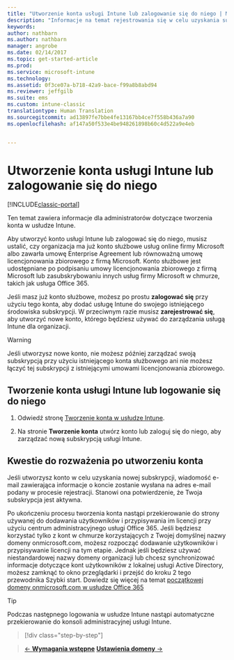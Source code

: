 ```yaml
---
title: "Utworzenie konta usługi Intune lub zalogowanie się do niego | Microsoft Docs"
description: "Informacje na temat rejestrowania się w celu uzyskania subskrypcji usługi Intune lub logowania się w celu rozpoczęcia pracy z istniejącą subskrypcją"
keywords: 
author: nathbarn
ms.author: nathbarn
manager: angrobe
ms.date: 02/14/2017
ms.topic: get-started-article
ms.prod: 
ms.service: microsoft-intune
ms.technology: 
ms.assetid: 0f3ce07a-b718-42a9-bace-f99a8b8abd94
ms.reviewer: jeffgilb
ms.suite: ems
ms.custom: intune-classic
translationtype: Human Translation
ms.sourcegitcommit: ad13897fe7bbe4fe13167bb4ce7f558b436a7a90
ms.openlocfilehash: af147a50f533e4be948261898b60c4d522a9e4eb


---
```



# <a name="sign-up-or-sign-in-to-intune"></a>Utworzenie konta usługi Intune lub zalogowanie się do niego

[!INCLUDE[classic-portal](../includes/classic-portal.md)]

Ten temat zawiera informacje dla administratorów dotyczące tworzenia konta w usłudze Intune.

Aby utworzyć konto usługi Intune lub zalogować się do niego, musisz ustalić, czy organizacja ma już konto służbowe usług online firmy Microsoft albo zawarła umowę Enterprise Agreement lub równoważną umowę licencjonowania zbiorowego z firmą Microsoft. Konto służbowe jest udostępniane po podpisaniu umowy licencjonowania zbiorowego z firmą Microsoft lub zasubskrybowaniu innych usług firmy Microsoft w chmurze, takich jak usługa Office 365.

Jeśli masz już konto służbowe, możesz po prostu **zalogować się** przy użyciu tego konta, aby dodać usługę Intune do swojego istniejącego środowiska subskrypcji. W przeciwnym razie musisz **zarejestrować się**, aby utworzyć nowe konto, którego będziesz używać do zarządzania usługą Intune dla organizacji.

>[!WARNING]
>Jeśli utworzysz nowe konto, nie możesz później zarządzać swoją subskrypcją przy użyciu istniejącego konta służbowego ani nie możesz łączyć tej subskrypcji z istniejącymi umowami licencjonowania zbiorowego.

## <a name="how-to-sign-up-or-sign-in-to-intune"></a>Tworzenie konta usługi Intune lub logowanie się do niego

1.  Odwiedź stronę [Tworzenie konta w usłudze Intune](https://portal.office.com/Signup/Signup.aspx?OfferId=40BE278A-DFD1-470a-9EF7-9F2596EA7FF9&dl=INTUNE_A&ali=1#0%20).

2.  Na stronie **Tworzenie konta** utwórz konto lub zaloguj się do niego, aby zarządzać nową subskrypcją usługi Intune.

## <a name="post-sign-up-considerations"></a>Kwestie do rozważenia po utworzeniu konta
Jeśli utworzysz konto w celu uzyskania nowej subskrypcji, wiadomość e-mail zawierająca informacje o koncie zostanie wysłana na adres e-mail podany w procesie rejestracji. Stanowi ona potwierdzenie, że Twoja subskrypcja jest aktywna.

Po ukończeniu procesu tworzenia konta nastąpi przekierowanie do strony używanej do dodawania użytkowników i przypisywania im licencji przy użyciu centrum administracyjnego usługi Office 365. Jeśli będziesz korzystać tylko z kont w chmurze korzystających z Twojej domyślnej nazwy domeny onmicrosoft.com, możesz rozpocząć dodawanie użytkowników i przypisywanie licencji na tym etapie. Jednak jeśli będziesz używać niestandardowej nazwy domeny organizacji lub chcesz synchronizować informacje dotyczące kont użytkowników z lokalnej usługi Active Directory, możesz zamknąć to okno przeglądarki i przejść do kroku 2 tego przewodnika Szybki start. Dowiedz się więcej na temat [początkowej domeny onmicrosoft.com w usłudze Office 365](https://support.office.com/en-us/article/About-your-initial-onmicrosoft-com-domain-in-Office-365-B9FC3018-8844-43F3-8DB1-1B3A8E9CFD5A?ui=en-US&rs=en-US&ad=US)

>[!TIP]
> Podczas następnego logowania w usłudze Intune nastąpi automatyczne przekierowanie do konsoli administracyjnej usługi Intune.


>[!div class="step-by-step"]

>[&larr; **Wymagania wstępne**](.\what-to-know-before-you-start-microsoft-intune.md)     [**Ustawienia domeny** &rarr;](.\start-with-a-paid-subscription-to-microsoft-intune-step-2.md)  



<!--HONumber=Feb17_HO3-->


